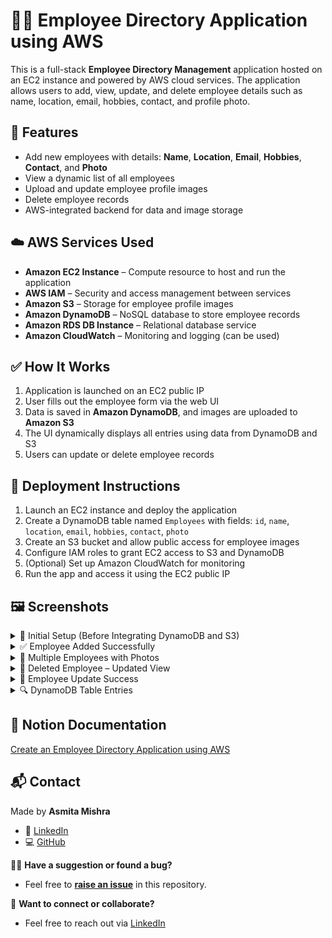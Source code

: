 # 🧑‍💼 Employee Directory Application using AWS

This is a full-stack **Employee Directory Management** application hosted on an EC2 instance and powered by AWS cloud services. The application allows users to add, view, update, and delete employee details such as name, location, email, hobbies, contact, and profile photo.

## 📌 Features

- Add new employees with details: **Name**, **Location**, **Email**, **Hobbies**, **Contact**, and **Photo**
- View a dynamic list of all employees
- Upload and update employee profile images
- Delete employee records
- AWS-integrated backend for data and image storage

## ☁️ AWS Services Used

- **Amazon EC2 Instance** – Compute resource to host and run the application  
- **AWS IAM** – Security and access management between services  
- **Amazon S3** – Storage for employee profile images  
- **Amazon DynamoDB** – NoSQL database to store employee records  
- **Amazon RDS DB Instance** – Relational database service
- **Amazon CloudWatch** – Monitoring and logging (can be used)


## ✅ How It Works

1. Application is launched on an EC2 public IP  
2. User fills out the employee form via the web UI  
3. Data is saved in **Amazon DynamoDB**, and images are uploaded to **Amazon S3**  
4. The UI dynamically displays all entries using data from DynamoDB and S3  
5. Users can update or delete employee records

## 🚀 Deployment Instructions

1. Launch an EC2 instance and deploy the application  
2. Create a DynamoDB table named `Employees` with fields: `id`, `name`, `location`, `email`, `hobbies`, `contact`, `photo`  
3. Create an S3 bucket and allow public access for employee images  
4. Configure IAM roles to grant EC2 access to S3 and DynamoDB  
5. (Optional) Set up Amazon CloudWatch for monitoring  
6. Run the app and access it using the EC2 public IP

## 🖼️ Screenshots

<details>
<summary>🔻 Initial Setup (Before Integrating DynamoDB and S3)</summary>

![Initial Setup](https://github.com/user-attachments/assets/d3d355c7-b25e-45b1-91eb-a6d33f483c49)

</details>

<details>
<summary>✅ Employee Added Successfully</summary>

![Employee Added](https://github.com/user-attachments/assets/bcf3c786-7119-4d40-9ed7-42accd0439e1)

</details>

<details>
<summary>👥 Multiple Employees with Photos</summary>

![Multiple Employees](https://github.com/user-attachments/assets/fb5a4ac2-7d9f-42f9-aad2-c0fd1f13b6b1)

</details>

<details>
<summary>🧾 Deleted Employee – Updated View</summary>

![Deleted Employees](https://github.com/user-attachments/assets/dc188cff-360a-4f76-85fa-8604981dbd8c)

</details>

<details>
<summary>🔄 Employee Update Success</summary>

![Updated Employees](https://github.com/user-attachments/assets/06db0dc0-d7ec-46e5-9b31-52d57650749c)

</details>

<details>
<summary>🔍 DynamoDB Table Entries</summary>

![DynamoDB View](https://github.com/user-attachments/assets/f7cf2f7a-c6ed-4e8f-8cb3-76097876e93e)

</details>

## 📝 Notion Documentation

[Create an Employee Directory Application using AWS](https://shining-buffet-929.notion.site/Create-a-Employee-Directory-Application-using-AWS-216e8249092f8021bd09ccd9f7724f75?source=copy_link)

## 📬 Contact

Made by **Asmita Mishra**
- 🔗 [LinkedIn](https://www.linkedin.com/in/asmitamishra1/)  
- 💻 [GitHub](https://github.com/AsmitaMishra24)  

🙋‍♀️ **Have a suggestion or found a bug?**  
- Feel free to [**raise an issue**](https://github.com/AsmitaMishra24/Employee-Directory-Application-using-AWS/issues) in this repository.

📩 **Want to connect or collaborate?**
- Feel free to reach out via [LinkedIn](https://www.linkedin.com/in/asmitamishra1/)
